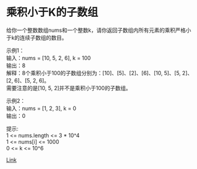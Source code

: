 <h1>乘积小于K的子数组</h1>

给你一个整数数组nums和一个整数k，请你返回子数组内所有元素的乘积严格小于k的连续子数组的数目。</br>

示例1：</br>
输入：nums = [10, 5, 2, 6], k = 100</br>
输出：8</br>
解释：8个乘积小于100的子数组分别为：[10]、[5]、[2]、[6]、[10, 5]、[5, 2]、[2, 6]、[5, 2, 6]。</br>
需要注意的是[10, 5, 2]并不是乘积小于100的子数组。</br>

示例2：</br>
输入：nums = [1, 2, 3], k = 0</br>
输出：0</br>

提示:</br>
1 <= nums.length <= 3 * 10^4</br>
1 <= nums[i] <= 1000</br>
0 <= k <= 10^6</br>

[Link](https://leetcode-cn.com/problems/subarray-product-less-than-k/)